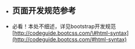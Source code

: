 * ## 页面开发规范参考
* 必看！本处不细述，详见bootstrap开发规范 [http://codeguide.bootcss.com/\#html-syntax](http://codeguide.bootcss.com/#html-syntax)



